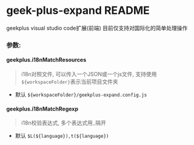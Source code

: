 # geek-plus-expand README

geekplus visual studio code扩展(前端)
目前仅支持对国际化的简单处理操作

### 参数:
#### geekplus.i18nMatchResources 
> i18n对照文件, 可以传入一个JSON或一个js文件, 支持使用`${workspaceFolder}`表示当前项目文件夹
- 默认 `${workspaceFolder}/geekplus-expand.config.js`

#### geekplus.i18nMatchRegexp
> i18n校验表达式, 多个表达式用`,`隔开
- 默认 `$L(${language}),t(${language})`
